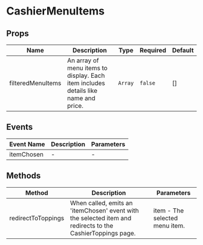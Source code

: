 # CashierMenuItems

## Props

<!-- @vuese:CashierMenuItems:props:start -->
|Name|Description|Type|Required|Default|
|---|---|---|---|---|
|filteredMenuItems|An array of menu items to display. Each item includes details like name and price.|`Array`|`false`|[]|

<!-- @vuese:CashierMenuItems:props:end -->


## Events

<!-- @vuese:CashierMenuItems:events:start -->
|Event Name|Description|Parameters|
|---|---|---|
|itemChosen|-|-|

<!-- @vuese:CashierMenuItems:events:end -->


## Methods

<!-- @vuese:CashierMenuItems:methods:start -->
|Method|Description|Parameters|
|---|---|---|
|redirectToToppings|When called, emits an 'itemChosen' event with the selected item and redirects to the CashierToppings page.|item - The selected menu item.|

<!-- @vuese:CashierMenuItems:methods:end -->


